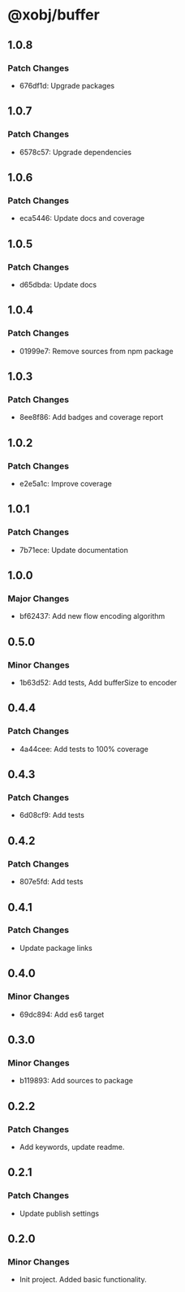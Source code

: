 # @xobj/buffer

## 1.0.8

### Patch Changes

- 676df1d: Upgrade packages

## 1.0.7

### Patch Changes

- 6578c57: Upgrade dependencies

## 1.0.6

### Patch Changes

- eca5446: Update docs and coverage

## 1.0.5

### Patch Changes

- d65dbda: Update docs

## 1.0.4

### Patch Changes

- 01999e7: Remove sources from npm package

## 1.0.3

### Patch Changes

- 8ee8f86: Add badges and coverage report

## 1.0.2

### Patch Changes

- e2e5a1c: Improve coverage

## 1.0.1

### Patch Changes

- 7b71ece: Update documentation

## 1.0.0

### Major Changes

- bf62437: Add new flow encoding algorithm

## 0.5.0

### Minor Changes

- 1b63d52: Add tests, Add bufferSize to encoder

## 0.4.4

### Patch Changes

- 4a44cee: Add tests to 100% coverage

## 0.4.3

### Patch Changes

- 6d08cf9: Add tests

## 0.4.2

### Patch Changes

- 807e5fd: Add tests

## 0.4.1

### Patch Changes

- Update package links

## 0.4.0

### Minor Changes

- 69dc894: Add es6 target

## 0.3.0

### Minor Changes

- b119893: Add sources to package

## 0.2.2

### Patch Changes

- Add keywords, update readme.

## 0.2.1

### Patch Changes

- Update publish settings

## 0.2.0

### Minor Changes

- Init project. Added basic functionality.
